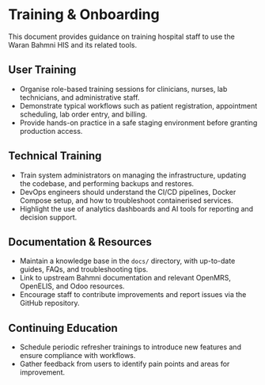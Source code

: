 # Training & Onboarding

This document provides guidance on training hospital staff to use the Waran Bahmni HIS and its related tools.

## User Training

- Organise role-based training sessions for clinicians, nurses, lab technicians, and administrative staff.
- Demonstrate typical workflows such as patient registration, appointment scheduling, lab order entry, and billing.
- Provide hands-on practice in a safe staging environment before granting production access.

## Technical Training

- Train system administrators on managing the infrastructure, updating the codebase, and performing backups and restores.
- DevOps engineers should understand the CI/CD pipelines, Docker Compose setup, and how to troubleshoot containerised services.
- Highlight the use of analytics dashboards and AI tools for reporting and decision support.

## Documentation & Resources

- Maintain a knowledge base in the `docs/` directory, with up-to-date guides, FAQs, and troubleshooting tips.
- Link to upstream Bahmni documentation and relevant OpenMRS, OpenELIS, and Odoo resources.
- Encourage staff to contribute improvements and report issues via the GitHub repository.

## Continuing Education

- Schedule periodic refresher trainings to introduce new features and ensure compliance with workflows.
- Gather feedback from users to identify pain points and areas for improvement.
